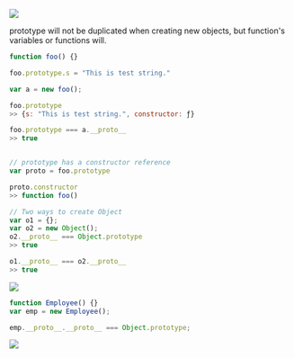 ![](https://ws4.sinaimg.cn/large/006tNc79gy1foujdng6otj31km0pamzv.jpg)

prototype will not be duplicated when creating new objects, but function's variables or functions
will.

```js
function foo() {}

foo.prototype.s = "This is test string."

var a = new foo();

foo.prototype
>> {s: "This is test string.", constructor: ƒ}

foo.prototype === a.__proto__
>> true


// prototype has a constructor reference
var proto = foo.prototype

proto.constructor
>> function foo()

// Two ways to create Object
var o1 = {};
var o2 = new Object();
o2.__proto__ === Object.prototype
>> true

o1.__proto__ === o2.__proto__
>> true

```

![](https://ws3.sinaimg.cn/large/006tNc79gy1foumx1r8qrj312c0jutb2.jpg)

```js
function Employee() {}
var emp = new Employee();

emp.__proto__.__proto__ === Object.prototype;
```

![](https://ws1.sinaimg.cn/large/006tNc79gy1foun48rjnrj30y80j6abl.jpg)
